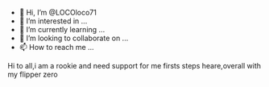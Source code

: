 - 👋 Hi, I’m @LOCOloco71
- 👀 I’m interested in ...
- 🌱 I’m currently learning ...
- 💞️ I’m looking to collaborate on ...
- 📫 How to reach me ...

<!---
LOCOloco71/LOCOloco71 is a ✨ special ✨ repository because its `README.md` (this file) appears on your GitHub profile.
You can click the Preview link to take a look at your changes.
--->
Hi to all,i am a rookie and need support for me firsts steps heare,overall with my flipper zero
